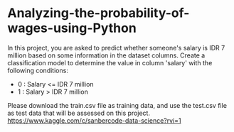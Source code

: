 # Analyzing-the-probability-of-wages-using-Python
In this project, you are asked to predict whether someone's salary is IDR 7 million based on some information in the dataset columns. Create a classification model to determine the value in column 'salary' with the following conditions:  
- 0 : Salary &lt;= IDR 7 million 
- 1 : Salary > IDR 7 million 

Please download the train.csv file as training data, and use the test.csv file as test data that will be assessed on this project.
https://www.kaggle.com/c/sanbercode-data-science?rvi=1
